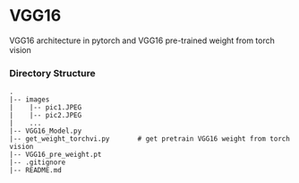 # VGG16
VGG16 architecture in pytorch and VGG16 pre-trained weight from torch vision
### Directory Structure
    .
    |-- images
    |    |-- pic1.JPEG
    |    |-- pic2.JPEG
    |    ...
    |-- VGG16_Model.py
    |-- get_weight_torchvi.py       # get pretrain VGG16 weight from torch vision
    |-- VGG16_pre_weight.pt         
    |-- .gitignore
    |-- README.md
